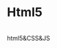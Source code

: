 # Html5
html5&amp;CSS&amp;JS
<!DOCTYPE html>
<html>
<head>
	<meta charset="utf-8" />
	<title>根据不同的窗口尺寸来选择使用不同的样式的示例</title>
	<style type="text/css">
		body{
			margin: 20px 0;
		}
		#container{
			width: 960px;
			margin: auto;
		}
		#wrapper{
			width: 740px;
			float: left;
		}
		p{
			height: 600px;
			line-height: 50px;
			text-align: left;
			margin: 0 0 20px 0;
		}
		span{
			line-height: 20px;
		}
		.a{
			font-weight: bold;
		}
		#img{
			margin-left: auto;
			margin-right: auto;
		}
		#main{
			width: 520px;
			float: right;
			background: yellow; /* 黄色 */
		}
		#sub01{
			width: 200px;
			float: left;
			background: #FFEEAA;
		}
		#sub02	{
			width: 200px;
			float: right;
			background: #009ACD;
		}
		
		/* 窗口宽度在800px以上 */
		@media screen and (min-width: 800px) {
			/* 3栏显示*/
			#container{
				width: 1000px;
			}
			#wrapper{
				width: 780px;
				float: left;
			}
			#main{
				width: 560px;
				float: right;
			}
			#sub01{
				width: 200px;
				float: left;
			}
			#sub02{
				width: 200px;
				float: right;
			}
			span{
			line-height: 20px;
		}
		}
		
		/* 窗口宽度在800px以下 */
		@media screen and (max-width: 800px) {
			/* １栏显示  */
			#container{
				width: 100%;
			}
			#wrapper{
				width: 100%;
				float: none;
			}
			body{
				margin: 20px;
			}
			p{
				line-height: 50px;
			}
			#main{
				width: 100%;
				float: none;
			}
			#sub01{
				width: 100%;
				float: none;
				line-height: 100px;
			}
			#sub02{
				width: 100%;
				float: none;
				line-height: 100px;
			}
		}
	</style>
</head>
<body>
	<div id="container">
		<div id="wrapper">
			<p id="sub01">
				<span>
					HTML5<br />
					css3<br />
					bootstrap<br />
					others
				</span>
			</p>
			<p id="main">
				<span>
				<span >
					<br  />
						<font size="15px"><b>HTML5</b></font><br />
					万维网的核心语言、标准通用标记语言下的一个应用超文本标记语言（HTML）的第五次重大修改<br />
					<span id="img"><img src="1494728438(1).png" width="560px" /></span>
				</span>
		</div>
		<p id="sub02">
			<span class="a">What?</span><br />
			Hyper Text Markup Language<br />
			<span class="a">Where?</span><br />
			In the vebsite<br />
			<span class="a">Price?</span><br />
			The technology is free!			
		</p>
	</div>
</body>
</html>
